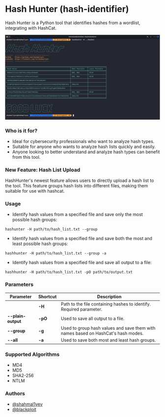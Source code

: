 # Hash Hunter (hash-identifier)

Hash Hunter is a Python tool that identifies hashes from a wordlist, integrating with HashCat.

![img_1.png](build/hashhunter/img.png)

### Who is it for?

- Ideal for cybersecurity professionals who want to analyze hash types.
- Suitable for anyone who wants to analyze hash lists quickly and easily.
- Anyone looking to better understand and analyze hash types can benefit from this tool.

### New Feature: Hash List Upload

HashHunter's newest feature allows users to directly upload a hash list to the tool. This feature groups hash lists into different files, making them suitable for use with hashcat.

### Usage

- Identify hash values from a specified file and save only the most possible hash groups:

```shell
hashunter -H path/to/hash_list.txt --group
```

- Identify hash values from a specified file and save both the most and least possible hash groups:

```shell
hashhunter -H path/to/hash_list.txt --group -a
```

- Identify hash values from a specified file and save all output to a file:

```shell
hashhunter -H path/to/hash_list.txt -pO path/to/output.txt
```

### Parameters

| Parameter          | Shortcut | Description                                                                       |
|--------------------|----------|-----------------------------------------------------------------------------------|
|                    | **-H**   | Path to the file containing hashes to identify. Required parameter.               |
| **--plain-output** | **-pO**  | Used to save all output to a file.                                                |
| **--group**        | **-g**   | Used to group hash values and save them with names based on HashCat's hash modes. |
| **--all**          | **-a**   | Used to save both most and least hash groups.                                     |

### Supported Algorithms

- MD4
- MD5
- SHA2-256
- NTLM

### Authors

- [@shahmal1yev](https://www.github.com/shahmal1yev)
- [@blackploit](https://www.github.com/blackploit)

